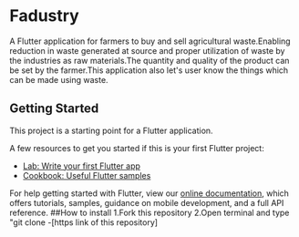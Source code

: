 # Fadustry

A Flutter application for farmers to buy and sell agricultural waste.Enabling reduction in waste generated at source and proper utilization of waste by the industries as raw materials.The quantity and quality of the product can be set by the farmer.This application also let's user know the things which can be made using waste.

## Getting Started

This project is a starting point for a Flutter application.

A few resources to get you started if this is your first Flutter project:

- [Lab: Write your first Flutter app](https://flutter.dev/docs/get-started/codelab)
- [Cookbook: Useful Flutter samples](https://flutter.dev/docs/cookbook)

For help getting started with Flutter, view our
[online documentation](https://flutter.dev/docs), which offers tutorials,
samples, guidance on mobile development, and a full API reference.
##How to install
1.Fork this repository
2.Open terminal and type "git clone -[https link of this repository]
